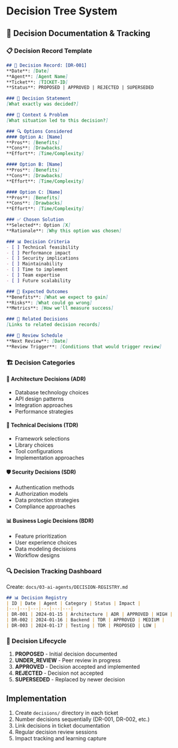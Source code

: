 # Decision Tree System

## 🌳 Decision Documentation & Tracking

### 📋 Decision Record Template
```markdown
## 🎯 Decision Record: [DR-001]
**Date**: [Date]
**Agent**: [Agent Name]
**Ticket**: [TICKET-ID]
**Status**: PROPOSED | APPROVED | REJECTED | SUPERSEDED

### 📝 Decision Statement
[What exactly was decided?]

### 🤔 Context & Problem
[What situation led to this decision?]

### 🔍 Options Considered
#### Option A: [Name]
**Pros**: [Benefits]
**Cons**: [Drawbacks]
**Effort**: [Time/Complexity]

#### Option B: [Name]
**Pros**: [Benefits]
**Cons**: [Drawbacks]
**Effort**: [Time/Complexity]

#### Option C: [Name]
**Pros**: [Benefits]
**Cons**: [Drawbacks]
**Effort**: [Time/Complexity]

### ✅ Chosen Solution
**Selected**: Option [X]
**Rationale**: [Why this option was chosen]

### 📊 Decision Criteria
- [ ] Technical feasibility
- [ ] Performance impact
- [ ] Security implications
- [ ] Maintainability
- [ ] Time to implement
- [ ] Team expertise
- [ ] Future scalability

### 🔮 Expected Outcomes
**Benefits**: [What we expect to gain]
**Risks**: [What could go wrong]
**Metrics**: [How we'll measure success]

### 🔗 Related Decisions
[Links to related decision records]

### 📅 Review Schedule
**Next Review**: [Date]
**Review Trigger**: [Conditions that would trigger review]
```

### 🏗️ Decision Categories

#### 🎯 Architecture Decisions (ADR)
- Database technology choices
- API design patterns
- Integration approaches
- Performance strategies

#### 🔧 Technical Decisions (TDR)
- Framework selections
- Library choices
- Tool configurations
- Implementation approaches

#### 🛡️ Security Decisions (SDR)
- Authentication methods
- Authorization models
- Data protection strategies
- Compliance approaches

#### 📊 Business Logic Decisions (BDR)
- Feature prioritization
- User experience choices
- Data modeling decisions
- Workflow designs

### 🔍 Decision Tracking Dashboard
Create: `docs/03-ai-agents/DECISION-REGISTRY.md`

```markdown
## 📊 Decision Registry
| ID | Date | Agent | Category | Status | Impact |
|---|---|---|---|---|---|
| DR-001 | 2024-01-15 | Architecture | ADR | APPROVED | HIGH |
| DR-002 | 2024-01-16 | Backend | TDR | APPROVED | MEDIUM |
| DR-003 | 2024-01-17 | Testing | TDR | PROPOSED | LOW |
```

### 🔄 Decision Lifecycle
1. **PROPOSED** - Initial decision documented
2. **UNDER_REVIEW** - Peer review in progress
3. **APPROVED** - Decision accepted and implemented
4. **REJECTED** - Decision not accepted
5. **SUPERSEDED** - Replaced by newer decision

## Implementation
1. Create `decisions/` directory in each ticket
2. Number decisions sequentially (DR-001, DR-002, etc.)
3. Link decisions in ticket documentation
4. Regular decision review sessions
5. Impact tracking and learning capture